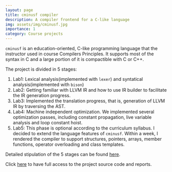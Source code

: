 ```yaml
---
layout: page
title: cminusf compiler
description: A compiler frontend for a C-like language
img: assets/img/cminusf.jpg
importance: 1
category: Course projects
---
```


`cminusf` is an education-oriented, C-like programming language that the instructor used in course Compilers Principles. It supports most of the syntax in C and a large portion of it is compactible with C or C++. 

The project is divided in 5 stages: 
1. Lab1: Lexical analysis(implemented with `lexer`) and syntatical analysis(implemented with `bison`)
1. Lab2: Getting familiar with LLVM IR and how to use IR builder to facilitate the IR generation progress. 
1. Lab3: Implemented the translation progress, that is, generation of LLVM IR by traversing the AST. 
1. Lab4: Machine independent optimization. We implemented several optimization passes, including constant propagation, live variable analysis and loop constant hoist. 
1. Lab5: This phase is optional according to the curriculum syllabus. I decided to extend the language features of `cminusf`. 
   Within a week, I rendered the compiler to support structures, pointers, arrays, member functions, operator overloading and class templates. 

Detailed stipulation of the 5 stages can be found [here](https://github.com/ryanyuan-yyr/2021fall-compiler_cminus/tree/main/Documentations). 

Click [here](https://github.com/ryanyuan-yyr/2021fall-compiler_cminus) to have full access to the project source code and reports. 